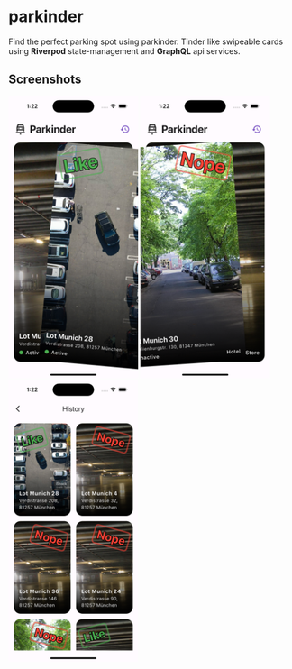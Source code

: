 # parkinder

Find the perfect parking spot using parkinder. Tinder like swipeable cards using **Riverpod** state-management and **GraphQL** api services.

## Screenshots

<p>
<img src="https://github.com/WahibAbdul/parkinder/blob/main/screenshots/like.png" alt="Screenshot 1" width="230" height="500">
<img src="https://github.com/WahibAbdul/parkinder/blob/main/screenshots/dislike.png" alt="Screenshot 2" width="230" height="500">
<img src="https://github.com/WahibAbdul/parkinder/blob/main/screenshots/history.png" alt="Screenshot 2" width="230" height="500">

</p>
